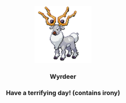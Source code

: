 <p align="center">
    <img src="https://raw.githubusercontent.com/PokeAPI/sprites/master/sprites/pokemon/899.png" width="150" height="150">
</p>
<h3 align="center"> <b>Wyrdeer</b></h3>
<h3 align="center">Have a terrifying day! (contains irony)</h3>
